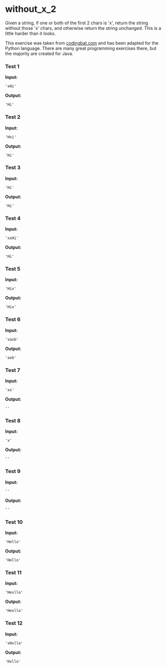 # without_x_2





Given a string, if one or both of the first 2 chars is 'x', return the string without those 'x' chars, and otherwise return the string unchanged. This is a little harder than it looks.

This exercise was taken from [codingbat.com](https://codingbat.com/prob/p151359) and has been adapted for the Python language. There are many great programming exercises there, but the majority are created for Java.






### Test 1
**Input:**
```
'xHi'
```
**Output:**
```
'Hi'
```
### Test 2
**Input:**
```
'Hxi'
```
**Output:**
```
'Hi'
```
### Test 3
**Input:**
```
'Hi'
```
**Output:**
```
'Hi'
```
### Test 4
**Input:**
```
'xxHi'
```
**Output:**
```
'Hi'
```
### Test 5
**Input:**
```
'Hix'
```
**Output:**
```
'Hix'
```
### Test 6
**Input:**
```
'xaxb'
```
**Output:**
```
'axb'
```
### Test 7
**Input:**
```
'xx'
```
**Output:**
```
''
```
### Test 8
**Input:**
```
'x'
```
**Output:**
```
''
```
### Test 9
**Input:**
```
''
```
**Output:**
```
''
```
### Test 10
**Input:**
```
'Hello'
```
**Output:**
```
'Hello'
```
### Test 11
**Input:**
```
'Hexllo'
```
**Output:**
```
'Hexllo'
```
### Test 12
**Input:**
```
'xHxllo'
```
**Output:**
```
'Hxllo'
```

